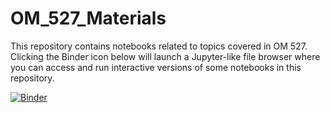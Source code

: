 # OM_527_Materials
This repository contains notebooks related to topics covered in OM 527. Clicking the Binder icon below will launch a Jupyter-like file browser where you can access and run interactive versions of some notebooks in this repository.

[![Binder](https://mybinder.org/badge_logo.svg)](https://mybinder.org/v2/gh/nkfreeman/OM_527_Materials/master)
